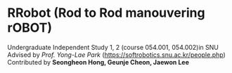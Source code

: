 # RRobot (Rod to Rod manouvering rOBOT)
Undergraduate Independent Study 1, 2 (course 054.001, 054.002)in SNU      
    Advised by _Prof. Yong-Lae Park_ (https://softrobotics.snu.ac.kr/people.php)   
    Contributed by __Seongheon Hong, Geunje Cheon, Jaewon Lee__
    

